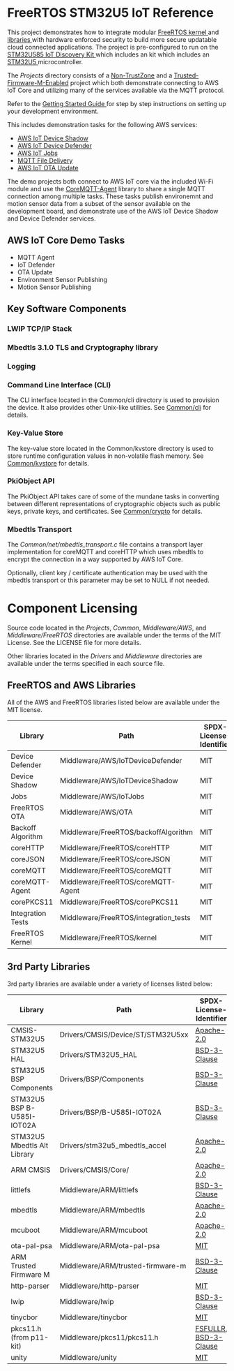# FreeRTOS STM32U5 IoT Reference

This project demonstrates how to integrate modular [ FreeRTOS kernel ](https://www.freertos.org/RTOS.html) and [ libraries ](https://www.freertos.org/libraries/categories.html) with hardware enforced security to build more secure updatable cloud connected applications. The project is pre-configured to run on the [ STM32U585 IoT Discovery Kit ](https://www.st.com/en/evaluation-tools/b-u585i-iot02a.html) which includes an kit which includes an [ STM32U5 ](https://www.st.com/en/microcontrollers-microprocessors/stm32u5-series.html) microcontroller.

The *Projects* directory consists of a [Non-TrustZone](Projects/b_u585i_iot02a_ntz) and a [Trusted-Firmware-M-Enabled](Projects/b_u585i_iot02a_tfm) project which both demonstrate connecting to AWS IoT Core and utilizing many of the services available via the MQTT protocol.

Refer to the [ Getting Started Guide ](Getting_Started_Guide.md) for step by step instructions on setting up your development environment.

This includes demonstration tasks for the following AWS services:
* [AWS IoT Device Shadow](https://docs.aws.amazon.com/iot/latest/developerguide/iot-device-shadows.html)
* [AWS IoT Device Defender](https://docs.aws.amazon.com/iot/latest/developerguide/device-defender.html)
* [AWS IoT Jobs](https://docs.aws.amazon.com/iot/latest/developerguide/iot-jobs.html)
* [MQTT File Delivery](https://docs.aws.amazon.com/iot/latest/developerguide/mqtt-based-file-delivery.html)
* [AWS IoT OTA Update](https://docs.aws.amazon.com/freertos/latest/userguide/freertos-ota-dev.html)

The demo projects both connect to AWS IoT core via the included Wi-Fi module and use the [CoreMQTT-Agent](https://github.com/FreeRTOS/coreMQTT-Agent) library to share a single MQTT connection among multiple tasks. These tasks publish environemnt and motion sensor data from a subset of the sensor available on the development board, and demonstrate use of the AWS IoT Device Shadow and Device Defender services.

## AWS IoT Core Demo Tasks
* MQTT Agent
* IoT Defender
* OTA Update
* Environment Sensor Publishing
* Motion Sensor Publishing

## Key Software Components

### LWIP TCP/IP Stack

### Mbedtls 3.1.0 TLS and Cryptography library

### Logging

### Command Line Interface (CLI)
The CLI interface located in the Common/cli directory is used to provision the device. It also provides other Unix-like utilities. See [Common/cli](Common/cli/ReadMe.md) for details. 

### Key-Value Store
The key-value store located in the Common/kvstore directory is used to store runtime configuration values in non-volatile flash memory.
See [Common/kvstore](Common/kvstore/ReadMe.md) for details.

### PkiObject API
The PkiObject API takes care of some of the mundane tasks in converting between different representations of cryptographic objects such as public keys, private keys, and certificates. See [Common/crypto](Common/crypto/ReadMe.md) for details.

### Mbedtls Transport
The *Common/net/mbedtls_transport.c* file contains a transport layer implementation for coreMQTT and coreHTTP which uses mbedtls to encrypt the connection in a way supported by AWS IoT Core.

Optionally, client key / certificate authentication may be used with the mbedtls transport or this parameter may be set to NULL if not needed.

# Component Licensing

Source code located in the *Projects*, *Common*, *Middleware/AWS*, and *Middleware/FreeRTOS* directories are available under the terms of the MIT License. See the LICENSE file for more details.

Other libraries located in the *Drivers* and *Middleware* directories are available under the terms specified in each source file.

## FreeRTOS and AWS Libraries
All of the AWS and FreeRTOS libraries listed below are available under the MIT license.

| Library           | Path                                  | SPDX-License-Identifier |
| ----              | ----                                  | ----|
| Device Defender   | Middleware/AWS/IoTDeviceDefender      | MIT |
| Device Shadow     | Middleware/AWS/IoTDeviceShadow        | MIT |
| Jobs              | Middleware/AWS/IoTJobs                | MIT |
| FreeRTOS OTA      | Middleware/AWS/OTA                    | MIT |
| Backoff Algorithm | Middleware/FreeRTOS/backoffAlgorithm  | MIT |
| coreHTTP          | Middleware/FreeRTOS/coreHTTP          | MIT |
| coreJSON          | Middleware/FreeRTOS/coreJSON          | MIT |
| coreMQTT          | Middleware/FreeRTOS/coreMQTT          | MIT |
| coreMQTT-Agent    | Middleware/FreeRTOS/coreMQTT-Agent    | MIT |
| corePKCS11        | Middleware/FreeRTOS/corePKCS11        | MIT |
| Integration Tests | Middleware/FreeRTOS/integration_tests | MIT |
| FreeRTOS Kernel   | Middleware/FreeRTOS/kernel            | MIT |

## 3rd Party Libraries
3rd party libraries are available under a variety of licenses listed below:

| Library                       | Path                              | SPDX-License-Identifier       |
| ----                          | ----                              | ----                          |
| CMSIS-STM32U5                 | Drivers/CMSIS/Device/ST/STM32U5xx | [Apache-2.0](www.apache.org/licenses/LICENSE-2.0) |
| STM32U5 HAL                   | Drivers/STM32U5_HAL               | [BSD-3-Clause](https://www.opensource.org/licenses/BSD-3-Clause) |
| STM32U5 BSP Components        | Drivers/BSP/Components            | [BSD-3-Clause](https://www.opensource.org/licenses/BSD-3-Clause) |
| STM32U5 BSP B-U585I-IOT02A    | Drivers/BSP/B-U585I-IOT02A        | [BSD-3-Clause](https://www.opensource.org/licenses/BSD-3-Clause) |
| STM32U5 Mbedtls Alt Library   | Drivers/stm32u5_mbedtls_accel     | [Apache-2.0](https://github.com/Mbed-TLS/mbedtls/blob/master/LICENSE) |
| ARM CMSIS                     | Drivers/CMSIS/Core/               | [Apache-2.0](www.apache.org/licenses/LICENSE-2.0) |
| littlefs                      | Middleware/ARM/littlefs           | [BSD-3-Clause](https://github.com/littlefs-project/littlefs/blob/master/LICENSE.md)  |
| mbedtls                       | Middleware/ARM/mbedtls            | [Apache-2.0](https://github.com/Mbed-TLS/mbedtls/blob/master/LICENSE) |
| mcuboot                       | Middleware/ARM/mcuboot            | [Apache-2.0](https://github.com/mcu-tools/mcuboot/blob/master/LICENSE) |
| ota-pal-psa                   | Middleware/ARM/ota-pal-psa        | [MIT](https://github.com/Linaro/freertos-ota-pal-psa/blob/main/License.md) |
| ARM Trusted Firmware M        | Middleware/ARM/trusted-firmware-m | [BSD-3-Clause](https://github.com/paulbartell/tfm-staging/blob/f19c7be12f0ade301aa7d873fc7a48b93e193d64/license.rst) |
| http-parser                   | Middleware/http-parser            | [MIT](https://github.com/nodejs/http-parser/blob/main/LICENSE-MIT) |
| lwip                          | Middleware/lwip                   | [BSD-3-Clause](https://github.com/lwip-tcpip/lwip/blob/master/COPYING) |
| tinycbor                      | Middleware/tinycbor               | [MIT](https://github.com/intel/tinycbor/blob/main/LICENSE) |
| pkcs11.h (from p11-kit)       | Middleware/pkcs11/pkcs11.h        | [FSFULLR](Middleware/pkcs11/pkcs11.h), [BSD-3-Clause](https://github.com/p11-glue/p11-kit/blob/master/COPYING) |
| unity                         | Middleware/unity                  | [MIT](https://github.com/ThrowTheSwitch/Unity/blob/master/LICENSE.txt) |
